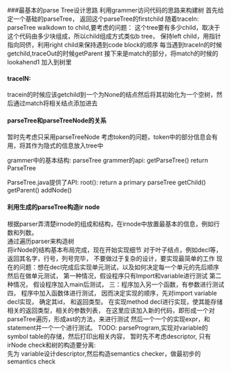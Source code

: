 ###最基本的parse Tree设计思路
利用grammer访问代码的思路来构建树
首先给定一个基础的parseTree，
返回这个parseTree的firstchild
随着traceIn: parseTree walkdown to child,要考虑的问题：
这个tree要有多少child，取决于这个代码由多少块组成，所以child组成方式类似b tree， 保持left child，用指针指向同侪，利用right child来保持遇到code block的顺序
每当遇到traceIn的时候getchild,traceOut的时候getParent
接下来是match的部分，将match的时候的lookahend1 加入到树里
#### traceIN:
tracein的时候应该getchild到一个为None的结点然后将其初始化为一个空树，然后通过match将相关结点添加进去

#### parseTree和parseTreeNode的关系
暂时先考虑只采用parseTreeNode
考虑token的问题，token中的部分信息会有用，将其作为隐式的信息放入tree中




grammer中的基本结构:
parseTree
grammer的api:
getParseTree() return ParseTree

ParseTree.java提供了API:
root(): return a primary parseTree
getChild()
getParent()
addNode()

#### 利用生成的parseTree构造ir node
根据parser弄清楚irnode的组成和结构，在irnode中放置最基本的信息，例如行数和列数。<br/>
通过遍历parser来构造树<br/>
将irNode的结构基本布局完成，现在开始实现细节
对于叶子结点，例如decl等，返回其名字，行号，列号完毕，
不要做过于复杂的设计，要实现最简单的工作
现在的问题：想在decl完成后实现单元测试，以及如何决定每一个单元的先后顺序然后在做单元测试，
第一种情况，假设程序只有Import和variable进行测试
第二种情况， 假设程序加入main后测试，
三：程序加入另一个函数，有参数进行测试
四， 程序中加入函数体进行测试，
因而决定实现的顺序，先对import variable decl实现， 确定其id， 和返回类型。
在实现method decl进行实现，使其能存储相关的返回类型，相关的参数列表，
在这里应该加入新的代码，即形成一个对parseTree遍历，形成ast的方法，来进行测试
然后一个一个的实现expr，和statement并一个一个进行测试。
TODO:
parseProgram,实现对variable的symbol table的存储，然后打印出相关内容，
暂时先不考虑descriptor, 只有irNode
check和树的构造要分离:<br/>
先为 variable设计descriptor,然后构造semantics checker，做最初步的semantics check